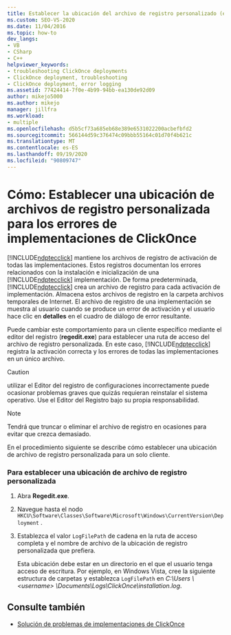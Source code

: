 ```yaml
---
title: Establecer la ubicación del archivo de registro personalizado (errores de implementación de ClickOnce)
ms.custom: SEO-VS-2020
ms.date: 11/04/2016
ms.topic: how-to
dev_langs:
- VB
- CSharp
- C++
helpviewer_keywords:
- troubleshooting ClickOnce deployments
- ClickOnce deployment, troubleshooting
- ClickOnce deployment, error logging
ms.assetid: 77424414-7f0e-4b99-94bb-ea130de92d09
author: mikejo5000
ms.author: mikejo
manager: jillfra
ms.workload:
- multiple
ms.openlocfilehash: d5b5cf73a685eb68e389e6531022200acbefbfd2
ms.sourcegitcommit: 566144d59c376474c09bbb55164c01d70f4b621c
ms.translationtype: MT
ms.contentlocale: es-ES
ms.lasthandoff: 09/19/2020
ms.locfileid: "90809747"
---
```

# <a name="how-to-set-a-custom-log-file-location-for-clickonce-deployment-errors"></a>Cómo: Establecer una ubicación de archivos de registro personalizada para los errores de implementaciones de ClickOnce
[!INCLUDE[ndptecclick](../deployment/includes/ndptecclick_md.md)] mantiene los archivos de registro de activación de todas las implementaciones. Estos registros documentan los errores relacionados con la instalación e inicialización de una [!INCLUDE[ndptecclick](../deployment/includes/ndptecclick_md.md)] implementación. De forma predeterminada, [!INCLUDE[ndptecclick](../deployment/includes/ndptecclick_md.md)] crea un archivo de registro para cada activación de implementación. Almacena estos archivos de registro en la carpeta archivos temporales de Internet. El archivo de registro de una implementación se muestra al usuario cuando se produce un error de activación y el usuario hace clic en **detalles** en el cuadro de diálogo de error resultante.

 Puede cambiar este comportamiento para un cliente específico mediante el editor del registro (**regedit.exe**) para establecer una ruta de acceso del archivo de registro personalizada. En este caso, [!INCLUDE[ndptecclick](../deployment/includes/ndptecclick_md.md)] registra la activación correcta y los errores de todas las implementaciones en un único archivo.

> [!CAUTION]
> utilizar el Editor del registro de configuraciones incorrectamente puede ocasionar problemas graves que quizás requieran reinstalar el sistema operativo. Use el Editor del Registro bajo su propia responsabilidad.

> [!NOTE]
> Tendrá que truncar o eliminar el archivo de registro en ocasiones para evitar que crezca demasiado.

 En el procedimiento siguiente se describe cómo establecer una ubicación de archivo de registro personalizada para un solo cliente.

### <a name="to-set-a-custom-log-file-location"></a>Para establecer una ubicación de archivo de registro personalizada

1. Abra **Regedit.exe**.

2. Navegue hasta el nodo `HKCU\Software\Classes\Software\Microsoft\Windows\CurrentVersion\Deployment` .

3. Establezca el valor `LogFilePath` de cadena en la ruta de acceso completa y el nombre de archivo de la ubicación de registro personalizada que prefiera.

     Esta ubicación debe estar en un directorio en el que el usuario tenga acceso de escritura. Por ejemplo, en Windows Vista, cree la siguiente estructura de carpetas y establezca `LogFilePath` en *C:\Users \\ \<username> \Documents\Logs\ClickOnce\installation.log*.

## <a name="see-also"></a>Consulte también
- [Solución de problemas de implementaciones de ClickOnce](../deployment/troubleshooting-clickonce-deployments.md)